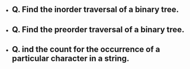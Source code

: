 - ## Q. Find the inorder traversal of a binary tree.
- ## Q. Find the preorder traversal of a binary tree.
- ## Q. ind the count for the occurrence of a particular character in a string.
